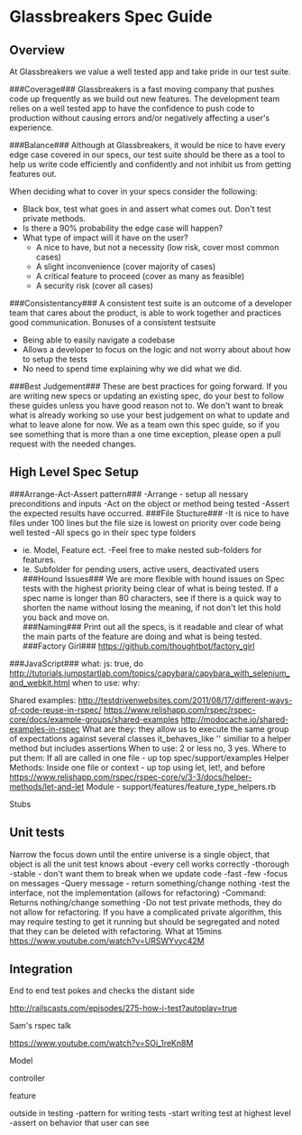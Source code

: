 Glassbreakers Spec Guide
=======

Overview
--------
At Glassbreakers we value a well tested app and take pride in our test suite.

###Coverage###
Glassbreakers is a fast moving company that pushes code up frequently as we build out new features. The development team relies on a well tested app to have the confidence to push code to production without causing errors and/or negatively affecting a user's experience.

###Balance###
Although at Glassbreakers, it would be nice to have every edge case covered in our specs, our test suite should be there as a tool to help us write code efficiently and confidently and not inhibit us from getting features out.

  When deciding what to cover in your specs consider the following:
  - Black box, test what goes in and assert what comes out. Don't test private methods.
  - Is there a 90% probability the edge case will happen?
  - What type of impact will it have on the user?
    - A nice to have, but not a necessity (low risk, cover most common cases)
    - A slight inconvenience (cover majority of cases)
    - A critical feature to proceed (cover as many as feasible)
    - A security risk (cover all cases)

###Consistentancy###
A consistent test suite is an outcome of a developer team that cares about the product, is able to work together and practices good communication.
Bonuses of a consistent testsuite
- Being able to easily navigate a codebase
- Allows a developer to focus on the logic and not worry about about how to setup the tests
- No need to spend time explaining why we did what we did.

###Best Judgement###
These are best practices for going forward. If you are writing new specs or updating an existing spec, do your best to follow these guides unless you have good reason not to. We don't want to break what is already working so use your best judgement on what to update and what to leave alone for now. We as a team own this spec guide, so if you see something that is more than a one time exception, please open a pull request with the needed changes.  

High Level Spec Setup
--------
###Arrange-Act-Assert pattern###
  -Arrange - setup all nessary preconditions and inputs
  -Act on the object or method being tested
  -Assert the expected results have occurred.
###File Stucture###
  -It is nice to have files under 100 lines but the file size is lowest on priority over code being well tested
  -All specs go in their spec type folders
   * ie. Model, Feature ect.
  -Feel free to make nested sub-folders for features.
   * Ie. Subfolder for pending users, active users, deactivated users
###Hound Issues###
We are more flexible with hound issues on Spec tests with the highest priority being clear of what is being tested. If a spec name is longer than 80 characters, see if there is a quick way to shorten the name without losing the meaning, if not don't let this hold you back and move on.  
###Naming###
Print out all the specs, is it readable and clear of what the main parts of the feature are doing and what is being tested.
###Factory Girl###
https://github.com/thoughtbot/factory_girl

###JavaScript###
  what:
  js:  true, do
  http://tutorials.jumpstartlab.com/topics/capybara/capybara_with_selenium_and_webkit.html
  when to use:
  why:

  Shared examples:
  http://testdrivenwebsites.com/2011/08/17/different-ways-of-code-reuse-in-rspec/
  https://www.relishapp.com/rspec/rspec-core/docs/example-groups/shared-examples
  http://modocache.io/shared-examples-in-rspec
    What are they:
     they allow us to execute the same group of expectations against several classes
     it_behaves_like ''
    similiar to a helper method but includes assertions
    When to use:
     2 or less no, 3 yes.
    Where to put them:
      If all are called in one file - up top
      spec/support/examples
  Helper Methods:
    Inside one file or context - up top using
      let, let!, and before
      https://www.relishapp.com/rspec/rspec-core/v/3-3/docs/helper-methods/let-and-let
    Module - support/features/feature_type_helpers.rb



Stubs

Unit tests
-----
Narrow the focus down until the entire universe is a single object, that object is all the unit test knows about
-every cell works correctly
-thorough
-stable - don't want them to break when we update code
-fast
-few
-focus on messages
-Query message - return something/change nothing
  -test the interface, not the implementation (allows for refactoring)
-Command: Returns nothing/change something
-Do not test private methods, they do not allow for refactoring. If you have a complicated private algorithm, this may require testing to get it running but should be segregated and noted that they can be deleted with refactoring. What at 15mins https://www.youtube.com/watch?v=URSWYvyc42M


Integration
----
End to end test
pokes and checks the distant side

http://railscasts.com/episodes/275-how-i-test?autoplay=true

Sam's rspec talk

https://www.youtube.com/watch?v=SOi_1reKn8M


Model

controller

feature

outside in testing
  -pattern for writing tests
  -start writing test at highest level
  -assert on behavior that user can see
